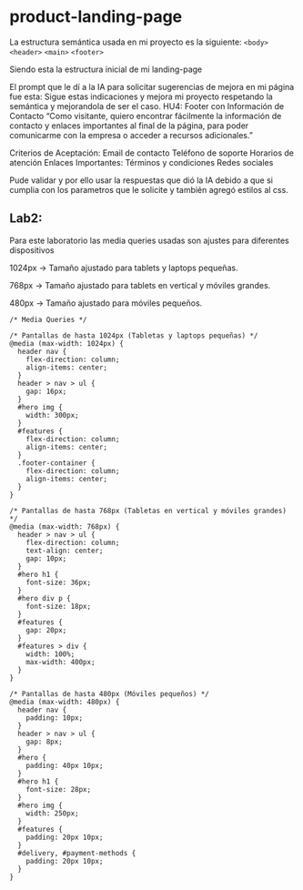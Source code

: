 # product-landing-page

La estructura semántica usada en mi proyecto es la siguiente:
`<body>`
`<header>`
`<main>`
`<footer>`

Siendo esta la estructura inicial de mi landing-page

El prompt que le dí a la IA para solicitar sugerencias de mejora en mi página fue esta:
Sigue estas indicaciones y mejora mi proyecto respetando la semántica y mejorandola de ser el caso. 
HU4: Footer con Información de Contacto “Como visitante, quiero encontrar fácilmente la información de contacto y enlaces importantes al final de la página, para poder comunicarme con la empresa o acceder a recursos adicionales.”

Criterios de Aceptación:
Email de contacto
Teléfono de soporte
Horarios de atención
Enlaces Importantes: Términos y condiciones
Redes sociales


Pude validar y por ello usar la respuestas que dió la IA debido a que si cumplia con los parametros que le solicite y también agregó estilos al css.


## Lab2:
Para este laboratorio las media queries usadas son ajustes para diferentes dispositivos

1024px → Tamaño ajustado para tablets y laptops pequeñas.

768px → Tamaño ajustado para tablets en vertical y móviles grandes.

480px → Tamaño ajustado para móviles pequeños.

```
/* Media Queries */

/* Pantallas de hasta 1024px (Tabletas y laptops pequeñas) */
@media (max-width: 1024px) {
  header nav {
    flex-direction: column;
    align-items: center;
  }
  header > nav > ul {
    gap: 16px;
  }
  #hero img {
    width: 300px;
  }
  #features {
    flex-direction: column;
    align-items: center;
  }
  .footer-container {
    flex-direction: column;
    align-items: center;
  }
}

/* Pantallas de hasta 768px (Tabletas en vertical y móviles grandes) */
@media (max-width: 768px) {
  header > nav > ul {
    flex-direction: column;
    text-align: center;
    gap: 10px;
  }
  #hero h1 {
    font-size: 36px;
  }
  #hero div p {
    font-size: 18px;
  }
  #features {
    gap: 20px;
  }
  #features > div {
    width: 100%;
    max-width: 400px;
  }
}

/* Pantallas de hasta 480px (Móviles pequeños) */
@media (max-width: 480px) {
  header nav {
    padding: 10px;
  }
  header > nav > ul {
    gap: 8px;
  }
  #hero {
    padding: 40px 10px;
  }
  #hero h1 {
    font-size: 28px;
  }
  #hero img {
    width: 250px;
  }
  #features {
    padding: 20px 10px;
  }
  #delivery, #payment-methods {
    padding: 20px 10px;
  }
}
```